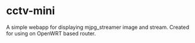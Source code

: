 cctv-mini
=========

A simple webapp for displaying mjpg_streamer image and stream. Created for using on OpenWRT based router.
